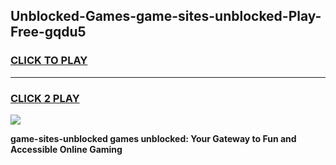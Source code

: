 
## Unblocked-Games-game-sites-unblocked-Play-Free-gqdu5
<h3>
<a href="https://premium76.site?title=game-sites-unblocked&ref=18A">CLICK TO PLAY</a></h3>
<hr>

<h3>
<a href="https://premium76.site?title=game-sites-unblocked&ref=18A">CLICK 2 PLAY</a>
  
</h3>

<a href="https://premium76.site?title=game-sites-unblocked&ref=18A"><img src="https://clearcache.store/games.png"></a>


**game-sites-unblocked games unblocked: Your Gateway to Fun and Accessible Online Gaming**
